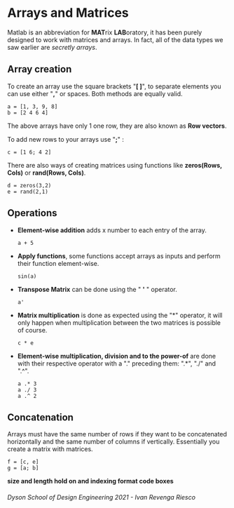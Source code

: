 # Arrays and Matrices
Matlab is an abbreviation for **MAT**rix **LAB**oratory, it has been purely designed to work with matrices and arrays. In fact, all of the data types we saw  earlier are *secretly arrays*.

## Array creation
To create an array use the square brackets "**[ ]**", to separate elements you can use either "**,**" or spaces. Both methods are equally valid.
```matlab:Code
a = [1, 3, 9, 8]
b = [2 4 6 4]
```
The above arrays have only 1 one row, they are also known as **Row vectors**.

To add new rows to your arrays use "**;**" :
```matlab:Code
c = [1 6; 4 2]
```

There are also ways of creating matrices using functions like **zeros(Rows, Cols)** or **rand(Rows, Cols)**.
```matlab:Code
d = zeros(3,2)
e = rand(2,1)
```

## Operations

- **Element-wise addition** adds x number to each entry of the array.
    ```matlab:Code
    a + 5
    ```
 - **Apply functions**, some functions accept arrays as inputs and perform their function element-wise.
    ```matlab:Code
    sin(a)
    ```
- **Transpose Matrix** can be done using the " **'** " operator.
    ```matlab:Code
    a'
    ```
- **Matrix multiplication** is done as expected using the "*" operator, it will only happen when multiplication between the two matrices is possible of course.
    ```matlab:Code
    c * e
    ```
- **Element-wise multiplication, division and to the power-of** are done with their respective operator with a "." preceding them: ".*", "./" and ".^".
    ```matlab:Code
    a .* 3
    a ./ 3
    a .^ 2
    ```
## Concatenation
Arrays must have the same number of rows if they want to be concatenated horizontally and the same number of columns if vertically. Essentially you create a matrix with matrices.
```matlab:Code
f = [c, e]
g = [a; b]
```

**size and length hold on and indexing format code boxes**

###### Dyson School of Design Engineering 2021 - Ivan Revenga Riesco
